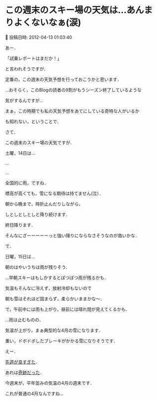 # この週末のスキー場の天気は…あんまりよくないなぁ(涙)

📅 投稿日時: 2012-04-13 01:03:40

あー．


「試乗レポートはまだか！」


と言われそうですが．


定番の，この週末の天気予想を行っておこうかと思います．





…おそらく，このBlogの読者の9割がもうシーズン終了しているような


気がするんですが…


まぁ，この時期でも私の天気予想をあてにしている奇特な人がいるか


も知れない，ということで．





さて．


この週末のスキー場の天気ですが．


土曜，14日は…


…


…


全国的に雨，ですね．


標高が高くても，雪になる期待は持てません(泣）．


朝から晩まで，時折止んだりしながら，


しとしとしとしと降り続けます．


終日降ります．


そんなにざーーーーーっと強い降りにならなさそうなのが救いかな．





で．


日曜，15日は…


朝のはやいうちは雨が残りそう．


…早朝スキーはもしかするとぽつぽつ雨が残るかも．


気温もそんなに冷えず，放射冷却もないので


朝も雪はそれほど固まらず，柔らかいままかな～．





で，午前中には雨も上がり，昼前には晴れ間が見えてくるかも．


…雨は止むものの．


気温が上がり，まぁ典型的な4月の雪になります．


重い，ドボドボしたブレーキがかかる雪になりそうです．





えー．


[先週が良すぎた](d20120407.md)．


あれは[奇跡だった](d20120409.md)．


今週末が，平年並みの気温の4月の週末です．


これが普通の4月なんですね…
